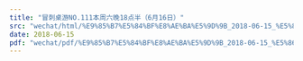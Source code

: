 ```yaml
---
title: "冒刺桌游NO.111本周六晚18点半（6月16日）"
src: "wechat/html/%E9%85%B7%E5%84%BF%E8%AE%BA%E5%9D%9B_2018-06-15_%E5%86%92%E5%88%BA%E6%A1%8C%E6%B8%B8NO.111%E6%9C%AC%E5%91%A8%E5%85%AD%E6%99%9A18%E7%82%B9%E5%8D%8A%EF%BC%886%E6%9C%8816%E6%97%A5%EF%BC%89.html"
date: 2018-06-15
pdf: "wechat/pdf/%E9%85%B7%E5%84%BF%E8%AE%BA%E5%9D%9B_2018-06-15_%E5%86%92%E5%88%BA%E6%A1%8C%E6%B8%B8NO.111%E6%9C%AC%E5%91%A8%E5%85%AD%E6%99%9A18%E7%82%B9%E5%8D%8A%EF%BC%886%E6%9C%8816%E6%97%A5%EF%BC%89.pdf"
---
```

